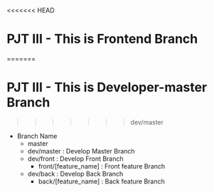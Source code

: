 <<<<<<< HEAD
# PJT III - This is Frontend Branch
=======
# PJT III - This is Developer-master Branch
>>>>>>> dev/master
- Branch Name
    - master
    - dev/master : Develop Master Branch
    - dev/front : Develop Front Branch
        - front/[feature_name] : Front feature Branch
    - dev/back : Develop Back Branch
        - back/[feature_name] : Back feature Branch